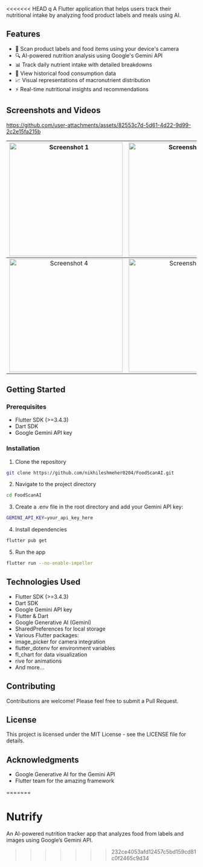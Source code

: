 <<<<<<< HEAD
q
A Flutter application that helps users track their nutritional intake by analyzing food product labels and meals using AI.

## Features
- 📸 Scan product labels and food items using your device's camera
- 🔍 AI-powered nutrition analysis using Google's Gemini API
- 📊 Track daily nutrient intake with detailed breakdowns
- 📅 View historical food consumption data
- 📈 Visual representations of macronutrient distribution
- ⚡ Real-time nutritional insights and recommendations

## Screenshots and Videos
https://github.com/user-attachments/assets/82553c7d-5d61-4d22-9d99-2c2e15fa215b

| <img src="https://github.com/user-attachments/assets/a0a85d4f-26b6-44ea-a4f4-46f80bae9907" width="300" alt="Screenshot 1" /> | <img src="https://github.com/user-attachments/assets/a76ef71a-ce2f-402e-863d-baa435ddb938" width="300" alt="Screenshot 2" /> | <img src="https://github.com/user-attachments/assets/2b758598-71ae-4d8b-9406-73b2b52a8019" width="300" alt="Screenshot 3" /> |
|:---------------------------------------------------------------------------------------------------------:|:---------------------------------------------------------------------------------------------------------:|:---------------------------------------------------------------------------------------------------------:|
| <img src="https://github.com/user-attachments/assets/be941868-2eb8-4785-8a9e-d0d91bce66b3" width="300" alt="Screenshot 4" /> | <img src="https://github.com/user-attachments/assets/c0067fb8-136b-400e-b97e-f3e2c1a44c40" width="300" alt="Screenshot 5" /> | <img src="https://github.com/user-attachments/assets/a2387fc5-d440-4c82-9b79-da18c1723247" width="300" alt="Screenshot 6" /> |



## Getting Started

### Prerequisites
- Flutter SDK (>=3.4.3)
- Dart SDK
- Google Gemini API key

### Installation

1. Clone the repository
```bash
git clone https://github.com/nikhileshmeher0204/FoodScanAI.git
```
2. Navigate to the project directory
```bash
cd FoodScanAI
```
3. Create a .env file in the root directory and add your Gemini API key:
```bash
GEMINI_API_KEY=your_api_key_here
```
4. Install dependencies
```bash
flutter pub get
```
5. Run the app
```bash
flutter run --no-enable-impeller
```

## Technologies Used
- Flutter SDK (>=3.4.3)
- Dart SDK
- Google Gemini API key
- Flutter & Dart
- Google Generative AI (Gemini)
- SharedPreferences for local storage
- Various Flutter packages:
-   image_picker for camera integration
-   flutter_dotenv for environment variables
-   fl_chart for data visualization
-   rive for animations
-   And more...

## Contributing
Contributions are welcome! Please feel free to submit a Pull Request.

## License
This project is licensed under the MIT License - see the LICENSE file for details.

## Acknowledgments
- Google Generative AI for the Gemini API
- Flutter team for the amazing framework

=======
# Nutrify
An AI-powered nutrition tracker app that analyzes food from labels and images using Google’s Gemini API.
>>>>>>> 232ce4053afd12457c5bd159cd81c0f2465c9d34

